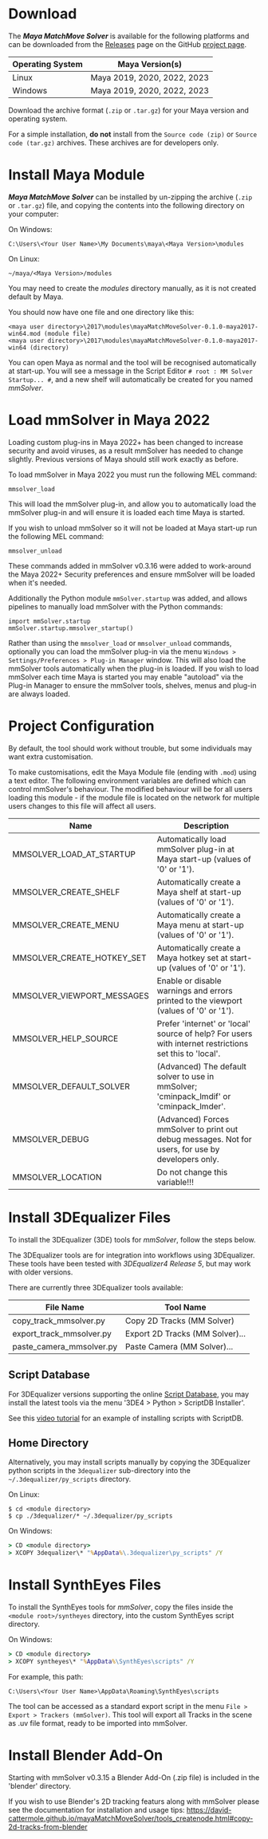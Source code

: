 # Download

The ***Maya MatchMove Solver*** is available for the following
platforms and can be downloaded from the
[Releases](https://github.com/david-cattermole/mayaMatchMoveSolver/releases)
page on the GitHub [project page](https://github.com/david-cattermole/mayaMatchMoveSolver).

| Operating System | Maya Version(s)             |
|------------------|-----------------------------|
| Linux            | Maya 2019, 2020, 2022, 2023 |
| Windows          | Maya 2019, 2020, 2022, 2023 |

Download the archive format (`.zip` or `.tar.gz`) for your Maya
version and operating system.

For a simple installation, **do not** install from the
`Source code (zip)` or `Source code (tar.gz)` archives. These archives
are for developers only.


# Install Maya Module

***Maya MatchMove Solver*** can be installed by un-zipping the archive
(`.zip` or `.tar.gz`) file, and copying the contents into the
following directory on your computer:

On Windows:
```
C:\Users\<Your User Name>\My Documents\maya\<Maya Version>\modules
```

On Linux:
```
~/maya/<Maya Version>/modules
```

You may need to create the *modules* directory manually, as it is not
created default by Maya.

You should now have one file and one directory like this:
```
<maya user directory>\2017\modules\mayaMatchMoveSolver-0.1.0-maya2017-win64.mod (module file)
<maya user directory>\2017\modules\mayaMatchMoveSolver-0.1.0-maya2017-win64 (directory)
```

You can open Maya as normal and the tool will be recognised
automatically at start-up.  You will see a message in the Script
Editor `# root : MM Solver Startup... #`, and a new shelf will
automatically be created for you named *mmSolver*.

# Load mmSolver in Maya 2022

Loading custom plug-ins in Maya 2022+ has been changed to increase
security and avoid viruses, as a result mmSolver has needed to change
slightly. Previous versions of Maya should still work exactly as
before.

To load mmSolver in Maya 2022 you must run the following MEL command:
```
mmsolver_load
```

This will load the mmSolver plug-in, and allow you to automatically
load the mmSolver plug-in and will ensure it is loaded each time Maya
is started.

If you wish to unload mmSolver so it will not be loaded at Maya
start-up run the following MEL command:
```
mmsolver_unload
```

These commands added in mmSolver v0.3.16 were added to work-around the
Maya 2022+ Security preferences and ensure mmSolver will be loaded
when it's needed.

Additionally the Python module `mmSolver.startup` was added, and
allows pipelines to manually load mmSolver with the Python commands:
```
import mmSolver.startup
mmSolver.startup.mmsolver_startup()
```

Rather than using the `mmsolver_load` or `mmsolver_unload` commands,
optionally you can load the mmSolver plug-in via the menu `Windows >
Settings/Preferences > Plug-in Manager` window. This will also load
the mmSolver tools automatically when the plug-in is loaded. If you
wish to load mmSolver each time Maya is started you may enable
"autoload" via the Plug-in Manager to ensure the mmSolver tools,
shelves, menus and plug-in are always loaded.

# Project Configuration

By default, the tool should work without trouble, but some individuals
may want extra customisation.

To make customisations, edit the Maya Module file (ending with `.mod`)
using a text editor. The following environment variables are defined
which can control mmSolver's behaviour. The modified behaviour will be
for all users loading this module - if the module file is located on
the network for multiple users changes to this file will affect all
users.

| Name                       | Description                                                                                            |
| -------------------------- | ------------------------------------------------------------------------------------------------------ |
| MMSOLVER_LOAD_AT_STARTUP   | Automatically load mmSolver plug-in at Maya start-up (values of '0' or '1').                           |
| MMSOLVER_CREATE_SHELF      | Automatically create a Maya shelf at start-up (values of '0' or '1').                                  |
| MMSOLVER_CREATE_MENU       | Automatically create a Maya menu at start-up (values of '0' or '1').                                   |
| MMSOLVER_CREATE_HOTKEY_SET | Automatically create a Maya hotkey set at start-up (values of '0' or '1').                             |
| MMSOLVER_VIEWPORT_MESSAGES | Enable or disable warnings and errors printed to the viewport (values of '0' or '1').                  |
| MMSOLVER_HELP_SOURCE       | Prefer 'internet' or 'local' source of help? For users with internet restrictions set this to 'local'. |
| MMSOLVER_DEFAULT_SOLVER    | (Advanced) The default solver to use in mmSolver; 'cminpack_lmdif' or 'cminpack_lmder'.                           |
| MMSOLVER_DEBUG             | (Advanced) Forces mmSolver to print out debug messages. Not for users, for use by developers only.     |
| MMSOLVER_LOCATION          | Do not change this variable!!!                                                                         |

# Install 3DEqualizer Files

To install the 3DEqualizer (3DE) tools for *mmSolver*, follow the steps below.

The 3DEqualizer tools are for integration into workflows using
3DEqualizer. These tools have been tested with *3DEqualizer4 Release 5*,
but may work with older versions.

There are currently three 3DEqualizer tools available:

| File Name                | Tool Name                       |
| ------------------------ | ------------------------------- |
| copy_track_mmsolver.py   | Copy 2D Tracks (MM Solver)      |
| export_track_mmsolver.py | Export 2D Tracks (MM Solver)... |
| paste_camera_mmsolver.py | Paste Camera (MM Solver)...     |

## Script Database

For 3DEqualizer versions supporting the online
[Script Database](https://www.3dequalizer.com/?site=scriptdb), you may
install the latest tools via the menu '3DE4 > Python > ScriptDB Installer'.

See this [video tutorial](https://www.youtube.com/watch?v=gVr_Fo1xh0E)
for an example of installing scripts with ScriptDB.

## Home Directory

Alternatively, you may install scripts manually by copying the
3DEqualizer python scripts in the `3dequalizer` sub-directory into the
`~/.3dequalizer/py_scripts` directory.

On Linux:
```commandline
$ cd <module directory>
$ cp ./3dequalizer/* ~/.3dequalizer/py_scripts
```

On Windows:
```cmd
> CD <module directory>
> XCOPY 3dequalizer\* "%AppData%\.3dequalizer\py_scripts" /Y
```

# Install SynthEyes Files

To install the SynthEyes tools for *mmSolver*, copy the files inside
the `<module root>/syntheyes` directory, into the custom SynthEyes
script directory.

On Windows:
```cmd
> CD <module directory>
> XCOPY syntheyes\* "%AppData%\SynthEyes\scripts" /Y
```

For example, this path:
```
C:\Users\<Your User Name>\AppData\Roaming\SynthEyes\scripts
```

The tool can be accessed as a standard export script in the menu
`File > Export > Trackers (mmSolver)`. This tool will export all
Tracks in the scene as .uv file format, ready to be imported into
mmSolver.

# Install Blender Add-On

Starting with mmSolver v0.3.15 a Blender Add-On (.zip file) is
included in the 'blender' directory.

If you wish to use Blender's 2D tracking featurs along with mmSolver
please see the documentation for installation and usage tips:
https://david-cattermole.github.io/mayaMatchMoveSolver/tools_createnode.html#copy-2d-tracks-from-blender
